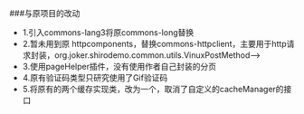 
###与原项目的改动
- 1.引入commons-lang3将原commons-long替换 <!--需要其中的StringUtil 处理字符串-->
- 2.暂未用到原 httpcomponents，替换commons-httpclient，主要用于http请求封装，org.joker.shirodemo.common.utils.VinuxPostMethod-->
- 3.使用pageHelper插件，没有使用作者自己封装的分页
- 4.原有验证码类型只研究使用了Gif验证码
- 5.将原有的两个缓存实现类，改为一个，取消了自定义的cacheManager的接口

       